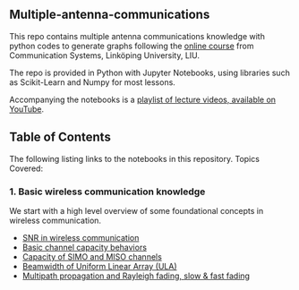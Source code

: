## Multiple-antenna-communications
This repo contains multiple antenna communications knowledge with python codes to generate graphs following the [online course](https://www.youtube.com/playlist?list=PLTv48TzNRhaKz0C-dCAwimXSypV_5UTxg) from Communication Systems, Linköping University, LIU.

The repo is provided in Python with Jupyter Notebooks, using libraries such as Scikit-Learn and Numpy for most lessons.

Accompanying the notebooks is a [playlist of lecture videos, available on YouTube]((https://www.youtube.com/playlist?list=PLTv48TzNRhaKz0C-dCAwimXSypV_5UTxg)). 
## Table of Contents
The following listing links to the notebooks in this repository. Topics Covered:
### 1. Basic wireless communication knowledge
We start with a high level overview of some foundational concepts in wireless communication.
- [SNR in wireless communication](docs/00_SNR.ipynb)
- [Basic channel capacity behaviors](docs/04_basic_channel_capacity_behaviors.ipynb)
- [Capacity of SIMO and MISO channels](docs/05_capacity_of_P2P_SIMO_and_MISO_Channels.ipynb)
- [Beamwidth of Uniform Linear Array (ULA)](docs/06_beamwidth_with_uniform_linear_arrays.ipynb)
- [Multipath propagation and Rayleigh fading, slow & fast fading](docs/07_fading.ipynb)

